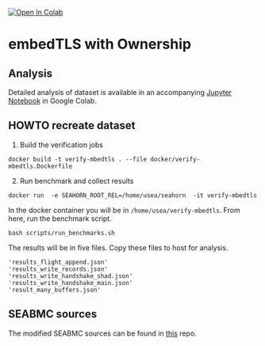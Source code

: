 [![Open In Colab](https://colab.research.google.com/assets/colab-badge.svg)][data]

[data]: https://colab.research.google.com/github/priyasiddharth/mbedtls-ownsem/blob/main/mbedtls_ownsem.ipynb

# embedTLS with Ownership

## Analysis
Detailed analysis of dataset is available in an accompanying [Jupyter Notebook][data] in Google Colab.

## HOWTO recreate dataset

1. Build the verification jobs
```
docker build -t verify-mbedtls . --file docker/verify-mbedtls.Dockerfile
```

2. Run benchmark and collect results
```
docker run  -e SEAHORN_ROOT_REL=/home/usea/seahorn  -it verify-mbedtls
```

In the docker container you will be in `/home/usea/verify-mbedtls`. From here, run the benchmark script.
```
bash scripts/run_benchmarks.sh
```

The results will be in five files. Copy these files to host for analysis.
```
'results_flight_append.json'
'results_write_records.json'
'results_write_handshake_shad.json'
'results_write_handshake_main.json'
'result_many_buffers.json'
```

## SEABMC sources

The modified SEABMC sources can be found in [this](https://github.com/priyasiddharth/seahorn/tree/ownsem) repo.
